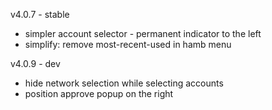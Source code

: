 v4.0.7 - stable
 * simpler account selector - permanent indicator to the left
 * simplify: remove most-recent-used in hamb menu
 
 v4.0.9 - dev
 * hide network selection while selecting accounts
 * position approve popup on the right
 
